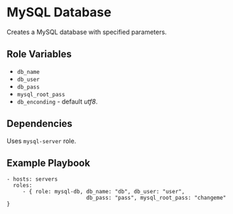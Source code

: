 # MySQL Database

Creates a MySQL database with specified parameters.

## Role Variables

* `db_name`
* `db_user`
* `db_pass`
* `mysql_root_pass`
* `db_enconding` - default _utf8_.

## Dependencies

Uses `mysql-server` role.

## Example Playbook

    - hosts: servers
      roles:
         - { role: mysql-db, db_name: "db", db_user: "user",
                             db_pass: "pass", mysql_root_pass: "changeme" }


